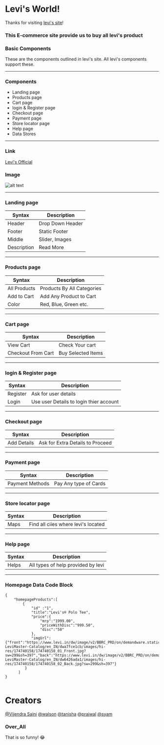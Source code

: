 # Levi's World!

Thanks for visiting [levi's site](https://www.levi.in)!

### This E-commerce site provide us to buy all levi's product 

### Basic Components

These are the components outlined in levi's site. All levi's components support these.

---

### Components
- Landing page
- Products page
- Cart page
- login & Register page
- Checkout page 
- Payment page
- Store locator page
- Help page
- Data Stores

---
### Link

[Levi's Official](https://www.levi.in)

### Image

![alt text](https://www.levi.in/on/demandware.static/-/Sites-LeviIN-Library/en_IN/dw96cbad45/images/homepage/logo.jpg)

---
### Landing page

| Syntax | Description |
| ----------- | ----------- |
| Header | Drop Down Header |
| Footer | Static Footer |
| Middle | Slider, Images |
| Description | Read More |

---
### Products page

| Syntax | Description |
| ------------- | -------------- |
| All Products | Products By All Categories |
| Add to Cart | Add Any Product to Cart |
| Color | Red, Blue, Green etc. |

---
### Cart page

| Syntax | Description |
| ------------- | -------------- |
| View Cart | Check Your cart |
| Checkout From Cart | Buy Selected Items |

---

### login & Register page
 
| Syntax | Description |
| ------------- | -------------- |
| Register | Ask for user details |
| Login | Use user Details to login thier account  |

---

### Checkout page

| Syntax | Description |
| ------------- | -------------- |
| Add Details | Ask for Extra Details to Proceed |

---

### Payment page
 
| Syntax | Description |
| ------------- | -------------- |
| Payment Methods | Pay Any type of Cards |

---

### Store locator page
| Syntax | Description |
| ------------- | -------------- |
| Maps | Find all ciies where levi's located |
 
---

### Help page
| Syntax | Description |
| ------------- | -------------- |
| Helps | All types of help provided by levi |

---

### Homepage Data Code Block

```
{
    "homepageProducts":[
        {
            "id" :"1",
            "title":"Levi's® Polo Tee",
            "price":{
                "mrp":"1999.00",
                "priceWithDisc":"999.50",
                "disc":"50"
            },
            "imgUrl":{"front":"https://www.levi.in/dw/image/v2/BBRC_PRD/on/demandware.static/-/Sites-LeviMaster-Catalog/en_IN/dwa7fce1cb/images/hi-res/174740158/174740158_01_Front.jpg?sw=299&sh=397","back":"https://www.levi.in/dw/image/v2/BBRC_PRD/on/demandware.static/-/Sites-LeviMaster-Catalog/en_IN/dw6426ada1/images/hi-res/174740158/174740158_02_Back.jpg?sw=299&sh=397"}
         }
      ]
}
       
```

# Creators 
[@Vijendra Saini](https://github.com/vijendrasaini)
[@walson](https://github.com/walsonFerrao)
[@tanisha](https://github.com/tanishaa17)
[@prajwal](https://github.com/PrajwalDhoble)
[@syam](https://github.com/meghashyamgollu)


### Over_All 

That is so funny! :joy:
